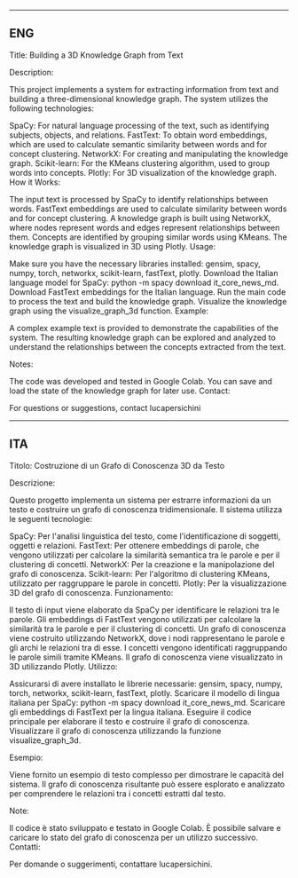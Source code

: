 --------------------------------------------------
ENG
--------------------------------------------------

Title: Building a 3D Knowledge Graph from Text

Description:

This project implements a system for extracting information from text and building a three-dimensional knowledge graph. The system utilizes the following technologies:

SpaCy: For natural language processing of the text, such as identifying subjects, objects, and relations.
FastText: To obtain word embeddings, which are used to calculate semantic similarity between words and for concept clustering.
NetworkX: For creating and manipulating the knowledge graph.
Scikit-learn: For the KMeans clustering algorithm, used to group words into concepts.
Plotly: For 3D visualization of the knowledge graph.
How it Works:

The input text is processed by SpaCy to identify relationships between words.
FastText embeddings are used to calculate similarity between words and for concept clustering.
A knowledge graph is built using NetworkX, where nodes represent words and edges represent relationships between them.
Concepts are identified by grouping similar words using KMeans.
The knowledge graph is visualized in 3D using Plotly.
Usage:

Make sure you have the necessary libraries installed: gensim, spacy, numpy, torch, networkx, scikit-learn, fastText, plotly.
Download the Italian language model for SpaCy: python -m spacy download it_core_news_md.
Download FastText embeddings for the Italian language.
Run the main code to process the text and build the knowledge graph.
Visualize the knowledge graph using the visualize_graph_3d function.
Example:

A complex example text is provided to demonstrate the capabilities of the system. The resulting knowledge graph can be explored and analyzed to understand the relationships between the concepts extracted from the text.

Notes:

The code was developed and tested in Google Colab.
You can save and load the state of the knowledge graph for later use.
Contact:

For questions or suggestions, contact lucapersichini

















---------------------------------------
ITA
---------------------------------------
Titolo: Costruzione di un Grafo di Conoscenza 3D da Testo

Descrizione:

Questo progetto implementa un sistema per estrarre informazioni da un testo e costruire un grafo di conoscenza tridimensionale. Il sistema utilizza le seguenti tecnologie:

SpaCy: Per l'analisi linguistica del testo, come l'identificazione di soggetti, oggetti e relazioni.
FastText: Per ottenere embeddings di parole, che vengono utilizzati per calcolare la similarità semantica tra le parole e per il clustering di concetti.
NetworkX: Per la creazione e la manipolazione del grafo di conoscenza.
Scikit-learn: Per l'algoritmo di clustering KMeans, utilizzato per raggruppare le parole in concetti.
Plotly: Per la visualizzazione 3D del grafo di conoscenza.
Funzionamento:

Il testo di input viene elaborato da SpaCy per identificare le relazioni tra le parole.
Gli embeddings di FastText vengono utilizzati per calcolare la similarità tra le parole e per il clustering di concetti.
Un grafo di conoscenza viene costruito utilizzando NetworkX, dove i nodi rappresentano le parole e gli archi le relazioni tra di esse.
I concetti vengono identificati raggruppando le parole simili tramite KMeans.
Il grafo di conoscenza viene visualizzato in 3D utilizzando Plotly.
Utilizzo:

Assicurarsi di avere installato le librerie necessarie: gensim, spacy, numpy, torch, networkx, scikit-learn, fastText, plotly.
Scaricare il modello di lingua italiana per SpaCy: python -m spacy download it_core_news_md.
Scaricare gli embeddings di FastText per la lingua italiana.
Eseguire il codice principale per elaborare il testo e costruire il grafo di conoscenza.
Visualizzare il grafo di conoscenza utilizzando la funzione visualize_graph_3d.

Esempio:

Viene fornito un esempio di testo complesso per dimostrare le capacità del sistema. Il grafo di conoscenza risultante può essere esplorato e analizzato per comprendere le relazioni tra i concetti estratti dal testo.

Note:

Il codice è stato sviluppato e testato in Google Colab.
È possibile salvare e caricare lo stato del grafo di conoscenza per un utilizzo successivo.
Contatti:

Per domande o suggerimenti, contattare lucapersichini.
